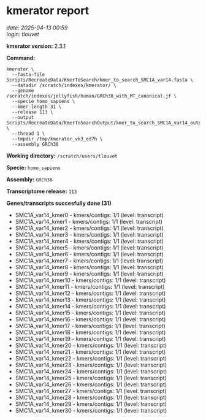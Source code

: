 # kmerator report
*date: 2025-04-13 00:59*  
*login: tlouvet*

**kmerator version:** 2.3.1

**Command:**

```
kmerator \
  --fasta-file Scripts/RecreateData/KmerToSearch/kmer_to_search_SMC1A_var14.fasta \
  --datadir /scratch/indexes/kmerator/ \
  --genome /scratch/indexes/jellyfish/human/GRCh38_with_MT_canonical.jf \
  --specie homo_sapiens \
  --kmer-length 31 \
  --release 113 \
  --output Scripts/RecreateData/KmerToSearchOutput/kmer_to_search_SMC1A_var14_output \
  --thread 1 \
  --tmpdir /tmp/kmerator_vk3_ed7h \
  --assembly GRCh38
```

**Working directory:** `/scratch/users/tlouvet`

**Specie:** `homo_sapiens`

**Assembly:** `GRCh38`

**Transcriptome release:** `113`

**Genes/transcripts succesfully done (31)**

- SMC1A_var14_kmer0 - kmers/contigs: 1/1 (level: transcript)
- SMC1A_var14_kmer1 - kmers/contigs: 1/1 (level: transcript)
- SMC1A_var14_kmer2 - kmers/contigs: 1/1 (level: transcript)
- SMC1A_var14_kmer3 - kmers/contigs: 1/1 (level: transcript)
- SMC1A_var14_kmer4 - kmers/contigs: 1/1 (level: transcript)
- SMC1A_var14_kmer5 - kmers/contigs: 1/1 (level: transcript)
- SMC1A_var14_kmer6 - kmers/contigs: 1/1 (level: transcript)
- SMC1A_var14_kmer7 - kmers/contigs: 1/1 (level: transcript)
- SMC1A_var14_kmer8 - kmers/contigs: 1/1 (level: transcript)
- SMC1A_var14_kmer9 - kmers/contigs: 1/1 (level: transcript)
- SMC1A_var14_kmer10 - kmers/contigs: 1/1 (level: transcript)
- SMC1A_var14_kmer11 - kmers/contigs: 1/1 (level: transcript)
- SMC1A_var14_kmer12 - kmers/contigs: 1/1 (level: transcript)
- SMC1A_var14_kmer13 - kmers/contigs: 1/1 (level: transcript)
- SMC1A_var14_kmer14 - kmers/contigs: 1/1 (level: transcript)
- SMC1A_var14_kmer15 - kmers/contigs: 1/1 (level: transcript)
- SMC1A_var14_kmer16 - kmers/contigs: 1/1 (level: transcript)
- SMC1A_var14_kmer17 - kmers/contigs: 1/1 (level: transcript)
- SMC1A_var14_kmer18 - kmers/contigs: 1/1 (level: transcript)
- SMC1A_var14_kmer19 - kmers/contigs: 1/1 (level: transcript)
- SMC1A_var14_kmer20 - kmers/contigs: 1/1 (level: transcript)
- SMC1A_var14_kmer21 - kmers/contigs: 1/1 (level: transcript)
- SMC1A_var14_kmer22 - kmers/contigs: 1/1 (level: transcript)
- SMC1A_var14_kmer23 - kmers/contigs: 1/1 (level: transcript)
- SMC1A_var14_kmer24 - kmers/contigs: 1/1 (level: transcript)
- SMC1A_var14_kmer25 - kmers/contigs: 1/1 (level: transcript)
- SMC1A_var14_kmer26 - kmers/contigs: 1/1 (level: transcript)
- SMC1A_var14_kmer27 - kmers/contigs: 1/1 (level: transcript)
- SMC1A_var14_kmer28 - kmers/contigs: 1/1 (level: transcript)
- SMC1A_var14_kmer29 - kmers/contigs: 1/1 (level: transcript)
- SMC1A_var14_kmer30 - kmers/contigs: 1/1 (level: transcript)
